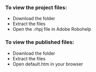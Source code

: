 ### To view the project files:
- Download the folder
- Extract the files
- Open the .rhpj file in Adobe Robohelp


### To view the published files:
- Download the folder 
- Extract the files
- Open default.htm in your browser
